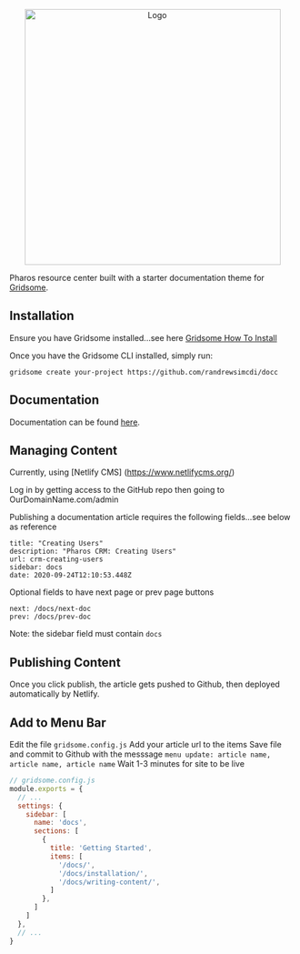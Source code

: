 <p align="center">
    <img src="/src/favicon.jpg" alt="Logo" width="450">
</p>

Pharos resource center built with a starter documentation theme for [Gridsome](https://gridsome.org/).

## Installation

Ensure you have Gridsome installed...see here [Gridsome How To Install](https://gridsome.org/docs/#how-to-install)

Once you have the Gridsome CLI installed, simply run:

`gridsome create your-project https://github.com/randrewsimcdi/docc`

## Documentation

Documentation can be found [here](https://docc-theme.netlify.com/).

## Managing Content 

Currently, using [Netlify CMS] (https://www.netlifycms.org/)

Log in by getting access to the GitHub repo then going to OurDomainName.com/admin 

Publishing a documentation article requires the following fields...see below as reference 

```
title: "Creating Users"
description: "Pharos CRM: Creating Users"
url: crm-creating-users
sidebar: docs
date: 2020-09-24T12:10:53.448Z
```

Optional fields to have next page or prev page buttons

```
next: /docs/next-doc
prev: /docs/prev-doc
```

Note: the sidebar field must contain `docs`


## Publishing Content 

Once you click publish, the article gets pushed to Github, then deployed automatically by Netlify. 

## Add to Menu Bar

Edit the file `gridsome.config.js` 
Add your article url to the items 
Save file and commit to Github with the messsage `menu update: article name, article name, article name`
Wait 1-3 minutes for site to be live

```js
// gridsome.config.js
module.exports = {
  // ...
  settings: {
    sidebar: [
      name: 'docs',
      sections: [
        {
          title: 'Getting Started',
          items: [
            '/docs/',
            '/docs/installation/',
            '/docs/writing-content/',
          ]
        },
      ]
    ]
  },
  // ...
}
```